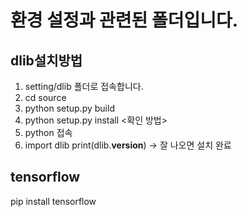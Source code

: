 # 환경 설정과 관련된 폴더입니다. 

## dlib설치방법
1. setting/dlib 폴더로 접속합니다.
2. cd source
3. python setup.py build
4. python setup.py install
<확인 방법>
1. python 접속
2. import dlib
print(dlib.__version__)  -> 잘 나오면 설치 완료


## tensorflow

  pip install tensorflow
  
  
